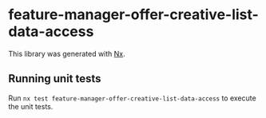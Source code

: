 # feature-manager-offer-creative-list-data-access

This library was generated with [Nx](https://nx.dev).

## Running unit tests

Run `nx test feature-manager-offer-creative-list-data-access` to execute the unit tests.
